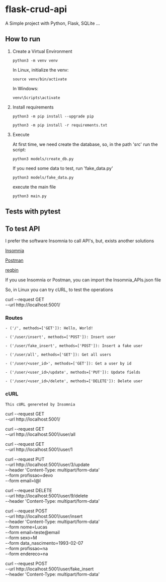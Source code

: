 # flask-crud-api
A Simple project with Python, Flask, SQLite ...



## How to run

1. Create a Virtual Environment

    `python3 -m venv venv`

    In Linux, initialize the venv:

    `source venv/bin/activate`

    In Windows:

    `venv\Scripts\activate`

2. Install requirements

    `python3 -m pip install --upgrade pip`

    `python3 -m pip install -r requirements.txt`

3. Execute

    At first time, we need create the database, so, in the path 'src' run the script:

    `python3 models/create_db.py`

    If you need some data to test, run 'fake_data.py'

    `python3 models/fake_data.py`

    execute the main file

    `python3 main.py`



## Tests with pytest



## To test API

I prefer the software Insomnia to call API's, but, exists another solutions

[Insomnia](https://insomnia.rest/download)

[Postman](https://www.postman.com/)

[reqbin](https://reqbin.com/)


If you use Insomnia or Postman, you can import the Insomnia_APIs.json file


So, in Linux you can try cURL, to test the operations

curl --request GET \
  --url http://localhost:5001/


### Routes

    - ('/', methods=['GET']): Hello, World!

    - ('/user/insert', methods=['POST']): Insert user

    - ('/user/fake_insert', methods=['POST']): Insert a fake user

    - ('/user/all', methods=['GET']): Get all users

    - ('/user/<user_id>', methods=['GET']): Get a user by id

    - ('/user/<user_id>/update', methods=['PUT']): Update fields

    - ('/user/<user_id>/delete', methods=['DELETE']): Delete user


### cURL

    This cURL genereted by Insomnia

curl --request GET \
  --url http://localhost:5001/

curl --request GET \
  --url http://localhost:5001/user/all

curl --request GET \
  --url http://localhost:5001/user/1

curl --request PUT \
  --url http://localhost:5001/user/3/update \
  --header 'Content-Type: multipart/form-data' \
  --form profissao=devo \
  --form email=l@l

curl --request DELETE \
  --url http://localhost:5001/user/9/delete \
  --header 'Content-Type: multipart/form-data'

curl --request POST \
  --url http://localhost:5001/user/insert \
  --header 'Content-Type: multipart/form-data' \
  --form nome=Lucas \
  --form email=teste@email \
  --form sexo=M \
  --form data_nascimento=1993-02-07 \
  --form profissao=na \
  --form endereco=na

curl --request POST \
  --url http://localhost:5001/user/fake_insert \
  --header 'Content-Type: multipart/form-data'

